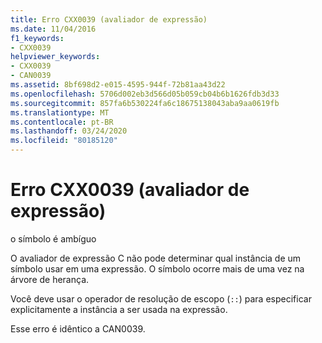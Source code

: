 ```yaml
---
title: Erro CXX0039 (avaliador de expressão)
ms.date: 11/04/2016
f1_keywords:
- CXX0039
helpviewer_keywords:
- CXX0039
- CAN0039
ms.assetid: 8bf698d2-e015-4595-944f-72b81aa43d22
ms.openlocfilehash: 5706d002eb3d566d05b059cb04b6b1626fdb3d33
ms.sourcegitcommit: 857fa6b530224fa6c18675138043aba9aa0619fb
ms.translationtype: MT
ms.contentlocale: pt-BR
ms.lasthandoff: 03/24/2020
ms.locfileid: "80185120"
---
```

# <a name="expression-evaluator-error-cxx0039"></a>Erro CXX0039 (avaliador de expressão)

o símbolo é ambíguo

O avaliador de expressão C não pode determinar qual instância de um símbolo usar em uma expressão. O símbolo ocorre mais de uma vez na árvore de herança.

Você deve usar o operador de resolução de escopo (`::`) para especificar explicitamente a instância a ser usada na expressão.

Esse erro é idêntico a CAN0039.
